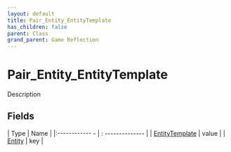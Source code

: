 ```yaml
---
layout: default
title: Pair_Entity_EntityTemplate
has_children: false
parent: Class
grand_parent: Game Reflection
---
```

# Pair_Entity_EntityTemplate
Description 

## Fields
| Type | Name |
|:------------ - | : -------------- |
| [EntityTemplate](game-reflection/classes/entity_template.md) | value |
| [Entity](game-reflection/classes/entity.md) | key |
